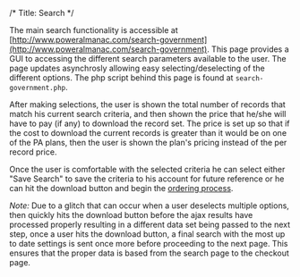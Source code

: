 /* Title: Search */

The main search functionality is accessible at [http://www.poweralmanac.com/search-government](http://www.poweralmanac.com/search-government). This page provides a GUI to accessing the different search parameters available to the user. The page updates asynchrosly allowing easy selecting/deselecting of the different options. The php script behind this page is found at `search-government.php`. 

After making selections, the user is shown the total number of records that match his current search criteria, and then shown the price that he/she will have to pay (if any) to download the record set. The price is set up so that if the cost to download the current records is greater than it would be on one of the PA plans, then the user is shown the plan's pricing instead of the per record price. 

Once the user is comfortable with the selected criteria he can select either "Save Search" to save the criteria to his account for future reference or he can hit the download button and begin the [ordering process](/functions/order-process).

*Note:* Due to a glitch that can occur when a user deselects multiple options, then quickly hits the download button before the ajax results have processed properly resulting in a different data set being passed to the next step, once a user hits the download button, a final search with the most up to date settings is sent once more before proceeding to the next page. This ensures that the proper data is based from the search page to the checkout page.

